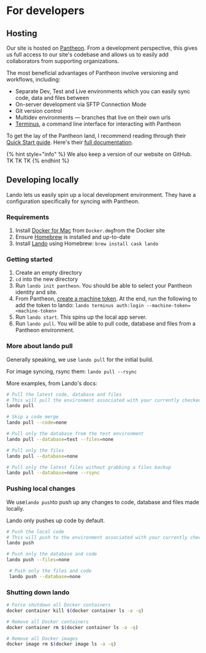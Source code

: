 # For developers

## Hosting

Our site is hosted on [Pantheon](https://pantheon.io/docs/guides/quickstart/). From a development perspective, this gives us full access to our site's codebase and allows us to easily add collaborators from supporting organizations.

The most beneficial advantages of Pantheon involve versioning and workflows, including:

* Separate Dev, Test and Live environments which you can easily sync code, data and files between
* On-server development via SFTP Connection Mode
* Git version control
* Multidev environments — branches that live on their own urls
* [Terminus](https://pantheon.io/docs/terminus/), a command line interface for interacting with Pantheon

To get the lay of the Pantheon land, I recommend reading through their [Quick Start guide](https://pantheon.io/docs/guides/quickstart/). Here's their [full documentation](https://pantheon.io/docs/).

{% hint style="info" %}
We also keep a version of our website on GitHub. TK TK TK
{% endhint %}

## Developing locally

Lando lets us easily spin up a local development environment. They have a configuration specifically for syncing with Pantheon.

### Requirements

1. Install [Docker for Mac](https://docs.docker.com/docker-for-mac/install/) from `Docker.dmg`from the Docker site
2. Ensure [Homebrew](https://brew.sh/) is installed and up-to-date
3. Install [Lando](https://github.com/lando/lando) using Homebrew: `brew install cask lando`

### Getting started

1. Create an empty directory
2. `cd` into the new directory
3. Run `lando init pantheon`. You should be able to select your Pantheon identity and site.
4. From Pantheon, [create a machine token](https://pantheon.io/docs/machine-tokens/). At the end, run the following to add the token to lando: `lando terminus auth:login --machine-token=<machine-token>`
5. Run `lando start`. This spins up the local app server.
6. Run `lando pull`. You will be able to pull code, database and files from a Pantheon environment. 

### More about lando pull

Generally speaking, we use `lando pull` for the initial build.

For image syncing, rsync them: `lando pull --rsync`

More examples, from Lando's docs:

```bash
# Pull the latest code, database and files
# This will pull the environment associated with your currently checked out git branch
lando pull

# Skip a code merge
lando pull --code=none

# Pull only the database from the test environment
lando pull --database=test --files=none

# Pull only the files
lando pull --database=none

# Pull only the latest files without grabbing a files backup
lando pull --database=none --rsync
```

### Pushing local changes

We use`lando push`to push up any changes to code, database and files made locally.

Lando only pushes up code by default.

```bash
# Push the local code
# This will push to the environment associated with your currently checked out git branch
lando push

# Push only the database and code
lando push --files=none

 # Push only the files and code
 lando push --database=none 
```

### Shutting down lando

```bash
# Force shutdown all Docker containers
docker container kill $(docker container ls -a -q)

# Remove all Docker containers
docker container rm $(docker container ls -a -q)

# Remove all Docker images
docker image rm $(docker image ls -a -q)
```

